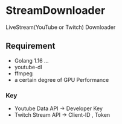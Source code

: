 # StreamDownloader
LiveStream(YouTube or Twitch) Downloader

## Requirement
* Golang 1.16 ...
* youtube-dl
* ffmpeg
* a certain degree of GPU Performance

### Key
* Youtube Data API -> Developer Key
* Twitch Stream API -> Client-ID , Token
